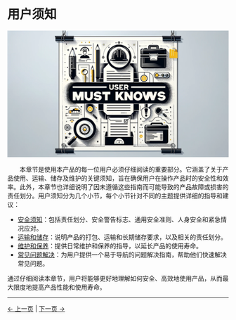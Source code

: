 # 用户须知

![图片描述](../resources/3-UserNotes/xuzhi.png)

&emsp;&emsp;本章节是使用本产品的每一位用户必须仔细阅读的重要部分。它涵盖了关于产品使用、运输、储存及维护的关键须知，旨在确保用户在操作产品时的安全性和效率。此外，本章节也详细说明了因未遵循这些指南而可能导致的产品故障或损害的责任划分。用户须知分为几个小节，每个小节针对不同的主题提供详细的指导和建议：
* [安全须知](3.1-SafetyInstruction.md)：包括责任划分、安全警告标志、通用安全准则、人身安全和紧急情况应对。
* [运输和储存](3.2-TransportandStorage.md)：说明产品的打包、运输和长期储存要求，以及相关的责任划分。
* [维护和保养](3.3-MaintenanceandCare.md)：提供日常维护和保养的指导，以延长产品的使用寿命。
* [常见问题解决](3.4-FAQsandSolutions.md)：为用户提供一个易于导航的问题解决指南，帮助他们快速解决常见问题。

通过仔细阅读本章节，用户将能够更好地理解如何安全、高效地使用产品，从而最大限度地提高产品性能和使用寿命。

---
[← 上一页](../2-ProductFeature/2.5-CoordinateSystem.md) | [下一页 →](./3.1-SafetyInstruction.md)



